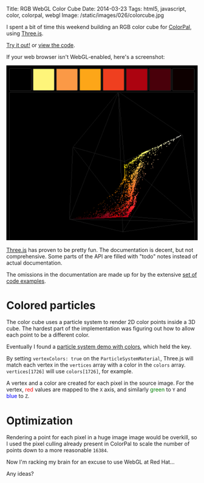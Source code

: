 Title: RGB WebGL Color Cube
Date: 2014-03-23
Tags: html5, javascript, color, colorpal, webgl
Image: /static/images/026/colorcube.jpg

I spent a bit of time this weekend building an RGB color cube for
[ColorPal][4], using [Three.js][1].

<a class="btn btn-primary btn-lg" href="/static/projects/colorpal_colorcube">Try it out!</a>
or [view the code][5].

If your web browser isn't WebGL-enabled, here's a screenshot:

![Screenshot of ColorCube](/static/images/025/screenshot.png "Screenshot of ColorCube")

[Three.js][1] has proven to be pretty fun.  The documentation is decent, but
not comprehensive.  Some parts of the API are filled with "todo" notes instead
of actual documentation.

The omissions in the documentation are made up for by the extensive [set of
code examples][2].

Colored particles
=================

The color cube uses a particle system to render 2D color points inside a 3D
cube.  The hardest part of the implementation was figuring out how to allow
each point to be a different color.

Eventually I found a [particle system demo with colors][3], which held the key.

By setting `vertexColors: true` on the `ParticleSystemMaterial`, Three.js will
match each vertex in the `vertices` array with a color in the `colors` array.
`vertices[1726]` will use `colors[1726]`, for example.

A vertex and a color are created for each pixel in the source image.  For the
vertex, <span style="color: red;">red</span> values are mapped to the `X` axis,
and similarly <span style="color: green">green</span> to `Y` and <span
style="color: blue">blue</span> to `Z`.

Optimization
============

Rendering a point for each pixel in a huge image image would be overkill, so
I used the pixel culling already present in ColorPal to scale the number of
points down to a more reasonable `16384`.

Now I'm racking my brain for an excuse to use WebGL at Red Hat...

Any ideas?

[1]: http://threejs.org
[2]: http://threejs.org/examples/
[3]: http://threejs.org/examples/#webgl_particles_billboards_colors
[4]: http://colorpal.org
[5]: https://github.com/mwcz/mwcz/blob/master/content/static/projects/colorpal_colorcube/js/cp-colorcube.js
